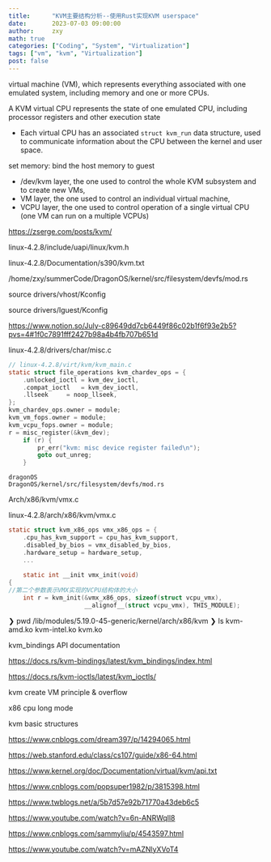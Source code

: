 ```yaml
---
title:      "KVM主要结构分析--使用Rust实现KVM userspace"
date:       2023-07-03 09:00:00
author:     zxy
math: true
categories: ["Coding", "System", "Virtualization"]
tags: ["vm", "kvm", "Virtualization"]
post: false
---
```


virtual machine (VM), which represents everything associated with one emulated system, including memory and one or more CPUs.

A KVM virtual CPU represents the state of one emulated CPU, including processor registers and other execution state

- Each virtual CPU has an associated `struct kvm_run` data structure, used to communicate information about the CPU between the kernel and user space.

set memory: bind the host memory to guest

- /dev/kvm layer, the one used to control the whole KVM subsystem and to create new VMs,
- VM layer, the one used to control an individual virtual machine,
- VCPU layer, the one used to control operation of a single virtual CPU (one VM can run on a multiple VCPUs)

https://zserge.com/posts/kvm/

linux-4.2.8/include/uapi/linux/kvm.h

linux-4.2.8/Documentation/s390/kvm.txt

/home/zxy/summerCode/DragonOS/kernel/src/filesystem/devfs/mod.rs

source drivers/vhost/Kconfig

source drivers/lguest/Kconfig

https://www.notion.so/July-c89649dd7cb6449f86c02b1f6f93e2b5?pvs=4#1f0c7891fff2427b98a4b4fb707b651d

linux-4.2.8/drivers/char/misc.c

```c
// linux-4.2.8/virt/kvm/kvm_main.c
static struct file_operations kvm_chardev_ops = {
	.unlocked_ioctl = kvm_dev_ioctl,
	.compat_ioctl   = kvm_dev_ioctl,
	.llseek		= noop_llseek,
};
kvm_chardev_ops.owner = module;
kvm_vm_fops.owner = module;
kvm_vcpu_fops.owner = module;
r = misc_register(&kvm_dev);
	if (r) {
		pr_err("kvm: misc device register failed\n");
		goto out_unreg;
	}
```

```
dragonOS
DragonOS/kernel/src/filesystem/devfs/mod.rs
```

Arch/x86/kvm/vmx.c

linux-4.2.8/arch/x86/kvm/vmx.c

```c
static struct kvm_x86_ops vmx_x86_ops = {
	.cpu_has_kvm_support = cpu_has_kvm_support,
	.disabled_by_bios = vmx_disabled_by_bios,
	.hardware_setup = hardware_setup,
	...
	
	static int __init vmx_init(void)
{
//第二个参数表示VMX实现的VCPU结构体的大小
	int r = kvm_init(&vmx_x86_ops, sizeof(struct vcpu_vmx),
                     __alignof__(struct vcpu_vmx), THIS_MODULE);
```

❯ pwd
/lib/modules/5.19.0-45-generic/kernel/arch/x86/kvm
❯ ls
kvm-amd.ko  kvm-intel.ko  kvm.ko



kvm_bindings API documentation

https://docs.rs/kvm-bindings/latest/kvm_bindings/index.html

https://docs.rs/kvm-ioctls/latest/kvm_ioctls/

kvm create VM principle & overflow

x86 cpu long mode

kvm basic structures

https://www.cnblogs.com/dream397/p/14294065.html

https://web.stanford.edu/class/cs107/guide/x86-64.html

https://www.kernel.org/doc/Documentation/virtual/kvm/api.txt

https://www.cnblogs.com/popsuper1982/p/3815398.html

https://www.twblogs.net/a/5b7d57e92b71770a43deb6c5

https://www.youtube.com/watch?v=6n-ANRWqll8

https://www.cnblogs.com/sammyliu/p/4543597.html

https://www.youtube.com/watch?v=mAZNlyXVoT4
